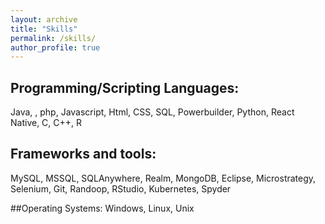 ```yaml
---
layout: archive
title: "Skills"
permalink: /skills/
author_profile: true
---
```

## Programming/Scripting Languages:
Java, , php, Javascript, Html, CSS, SQL, Powerbuilder, Python, React Native, C, C++, R

## Frameworks and tools:
MySQL, MSSQL, SQLAnywhere, Realm, MongoDB, Eclipse, Microstrategy, Selenium, Git, Randoop, RStudio, Kubernetes, Spyder

##Operating Systems: 
Windows, Linux, Unix
